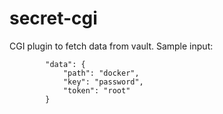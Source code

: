 # secret-cgi
CGI plugin to fetch data from vault.
Sample input:
```
        "data": {
            "path": "docker",
            "key": "password",
            "token": "root"
        }
```
